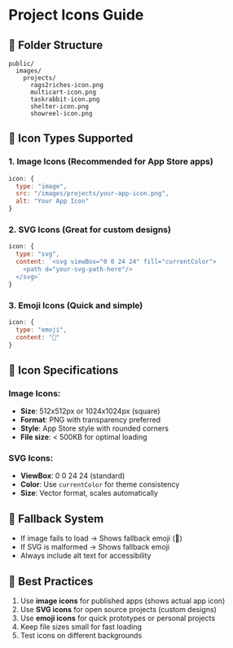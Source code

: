 # Project Icons Guide

## 📁 Folder Structure
```
public/
  images/
    projects/
      rags2riches-icon.png
      multicart-icon.png
      taskrabbit-icon.png
      shelter-icon.png
      showreel-icon.png
```

## 🎨 Icon Types Supported

### 1. **Image Icons** (Recommended for App Store apps)
```javascript
icon: {
  type: "image",
  src: "/images/projects/your-app-icon.png",
  alt: "Your App Icon"
}
```

### 2. **SVG Icons** (Great for custom designs)
```javascript
icon: {
  type: "svg",
  content: `<svg viewBox="0 0 24 24" fill="currentColor">
    <path d="your-svg-path-here"/>
  </svg>`
}
```

### 3. **Emoji Icons** (Quick and simple)
```javascript
icon: {
  type: "emoji",
  content: "🎯"
}
```

## 📐 Icon Specifications

### **Image Icons:**
- **Size**: 512x512px or 1024x1024px (square)
- **Format**: PNG with transparency preferred
- **Style**: App Store style with rounded corners
- **File size**: < 500KB for optimal loading

### **SVG Icons:**
- **ViewBox**: 0 0 24 24 (standard)
- **Color**: Use `currentColor` for theme consistency
- **Size**: Vector format, scales automatically

## 🔄 Fallback System
- If image fails to load → Shows fallback emoji (📱)
- If SVG is malformed → Shows fallback emoji
- Always include alt text for accessibility

## 🎯 Best Practices
1. Use **image icons** for published apps (shows actual app icon)
2. Use **SVG icons** for open source projects (custom designs)
3. Use **emoji icons** for quick prototypes or personal projects
4. Keep file sizes small for fast loading
5. Test icons on different backgrounds